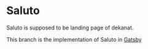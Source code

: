 # Saluto

Saluto is supposed to be landing page of dekanat.

This branch is the implementation of Saluto in [Gatsby](https://www.gatsbyjs.org/)
